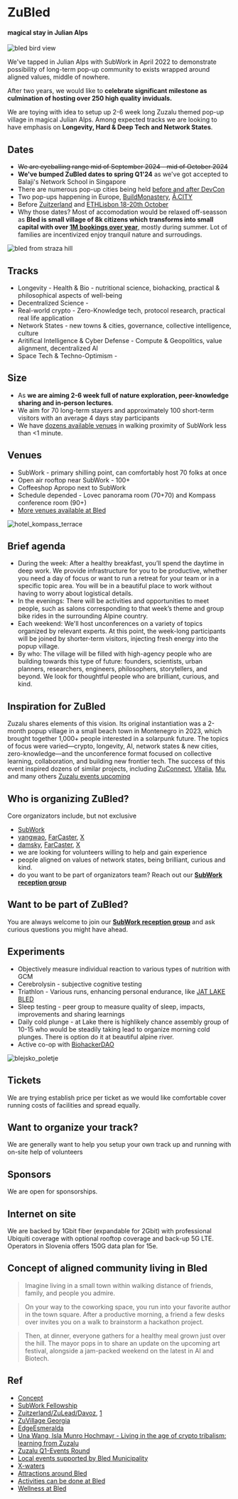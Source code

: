 # ZuBled
#### magical stay in Julian Alps

![bled bird view](./pics/bled_company_retreat.png.webp)

We've tapped in Julian Alps with SubWork in April 2022 to demonstrate possibility of long-term pop-up community to exists wrapped around aligned values, middle of nowhere. 

After two years, we would like to **celebrate significant milestone as culmination of hosting over 250 high quality inviduals.** 

We are toying with idea to setup up 2-6 week long Zuzalu themed pop-up village in magical Julian Alps. Among expected tracks we are looking to have emphasis on **Longevity, Hard & Deep Tech and Network States**.

Dates
---
- ~~We are eyeballing range mid of September 2024 - mid of October 2024~~
- **We've bumped ZuBled dates to spring Q1'24** as we've got accepted to Balaji's Network School in Singapore
- There are numerous pop-up cities being held [before and after DevCon](https://x.com/swapnilsparsh/status/1831819719705542868)
- Two pop-ups happening in Europe, [BuildMonastery](https://www.buildermonastery.com/), [Â.CITY](https://www.xn--2ca.city/) 
- Before [Zuitzerland](https://www.zuzalu.city/dashboard/eventview/about?event_space_id=58465703-768b-4138-92d5-1453416a901e) and [ETHLisbon 18-20th October](https://x.com/ETHLisbon/status/1760379799673946553)
- Why those dates? Most of accomodation would be relaxed off-seasson as **Bled is small village of 8k citizens which transforms into small capital with over [1M bookings over year](https://www.bled.si/en/information/business-pages/statistics/)**, mostly during summer. Lot of families are incentivized enjoy tranquil nature and surroudings. 

![bled from straza hill](./pics/bled_from_straza.png.webp)

Tracks
---
- Longevity - Health & Bio - nutritional science, biohacking, practical & philosophical aspects of well-being
- Decentralized Science - 
- Real-world crypto - Zero-Knowledge tech, protocol research, practical real life application
- Network States - new towns & cities, governance, collective intelligence, culture
- Aritifical Intelligence & Cyber Defense - Compute & Geopolitics, value alignment, decentralized AI
- Space Tech & Techno-Optimism - 

Size
---
- As **we are aiming 2-6 week full of nature exploration, peer-knowledge sharing and in-person lectures**. 
- We aim for 70 long-term stayers and approximately 100 short-term visitors with an average 4 days stay participants
- We have [dozens available venues](https://www.bled.si/en/meetings/meeting-planning/venues/) in walking proximity of SubWork less than <1 minute. 

Venues
---
- SubWork - primary shilling point, can comfortably host 70 folks at once
- Open air rooftop near SubWork - 100+
- Coffeeshop Apropo next to SubWork
- Schedule depended - Lovec panorama room (70+70) and Kompass conference room (90+)
- [More venues available at Bled](https://www.bled.si/en/meetings/meeting-planning/venues/)

![hotel_kompass_terrace](./pics/bled/Hotel-Kompas-Jost_Gantar-6_2.jpg)

Brief agenda
---
- During the week: After a healthy breakfast, you’ll spend the daytime in deep work. We provide infrastructure for you to be productive, whether you need a day of focus or want to run a retreat for your team or in a specific topic area. You will be in a beautiful place to work without having to worry about logistical details.
- In the evenings: There will be activities and opportunities to meet people, such as salons corresponding to that week’s theme and group bike rides in the surrounding Alpine country.
- Each weekend: We'll host unconferences on a variety of topics organized by relevant experts. At this point, the week-long participants will be joined by shorter-term visitors, injecting fresh energy into the popup village.
- By who: The village will be filled with high-agency people who are building towards this type of future: founders, scientists, urban planners, researchers, engineers, philosophers, storytellers, and beyond. We look for thoughtful people who are brilliant, curious, and kind.

Inspiration for ZuBled
---
Zuzalu shares elements of this vision. Its original instantiation was a 2-month popup village in a small beach town in Montenegro in 2023, which brought together 1,000+ people interested in a solarpunk future. The topics of focus were varied—crypto, longevity, AI, network states & new cities, zero-knowledge—and the unconference format focused on collective learning, collaboration, and building new frontier tech. The success of this event inspired dozens of similar projects, including [ZuConnect](https://www.zuzalu.city/), [Vitalia](https://vitalia.city/), [Mu](https://the-mu.xyz/), and many others [Zuzalu events upcoming](https://www.zuzalu.city/dashboard/home)

Who is organizing ZuBled?
---
Core organizators include, but not exclusive 
- [SubWork](https://warpcast.com/~/channel/subwork)
- [yangwao](https://t.me/yangwao), [FarCaster](https://warpcast.com/yangwao), [X](https://twitter.com/yangwao)
- [damsky](https://t.me/damskyftw), [FarCaster](https://warpcast.com/damsky), [X](https://x.com/damskyftw)
- we are looking for volunteers willing to help and gain experience
- people aligned on values of network states, being brilliant, curious and kind.
- do you want to be part of organizators team? Reach out our [**SubWork reception group**](https://t.me/+VoZsr7MEds84ZjQ0)

Want to be part of ZuBled?
---
You are always welcome to join our [**SubWork reception group**](https://t.me/+VoZsr7MEds84ZjQ0) and ask curious questions you might have ahead. 

Experiments
---
- Objectively measure individual reaction to various types of nutrition with GCM 
- Cerebrolysin - subjective cognitive testing
- Triathlon - Various runs, enhancing personal endurance, like [JAT LAKE BLED](https://trailrun.si/en/80km-en/)
- Sleep testing - peer group to measure quality of sleep, impacts, improvements and sharing learnings
- Daily cold plunge - at Lake there is highlikely chance assembly group of 10-15 who would be steadily taking lead to organize morning cold plunges. There is option do it at beautiful alpine river. 
- Active co-op with [BiohackerDAO](https://biohackerdao.com/)

![blejsko_poletje](./pics/bled/blejsko-poletje.jpg)

Tickets
---
We are trying establish price per ticket as we would like comfortable cover running costs of facilities and spread equally. 

Want to organize your track?
---
We are generally want to help you setup your own track up and running with on-site help of volunteers

Sponsors
---
We are open for sponsorships.

Internet on site
---
We are backed by 1Gbit fiber (expandable for 2Gbit) with professional Ubiquiti coverage with optional rooftop coverage and back-up 5G LTE. Operators in Slovenia offers 150G data plan for 15e. 


Concept of aligned community living in Bled
---
> Imagine living in a small town within walking distance of friends, family, and people you admire.

> On your way to the coworking space, you run into your favorite author in the town square. After a productive morning, a friend a few desks over invites you on a walk to brainstorm a hackathon project.

> Then, at dinner, everyone gathers for a healthy meal grown just over the hill. The mayor pops in to share an update on the upcoming art festival, alongside a jam-packed weekend on the latest in AI and Biotech.

Ref
---
- [Concept](https://x.com/devonzuegel/status/1538723835947589632)
- [SubWork Fellowship](./subwork-fellowship.md)
- [Zuitzerland/ZuLead/Davoz](https://www.daovoz.org/), [1](https://checker.gitcoin.co/public/project/show/zulead-by-daovoz)
- [ZuVillage Georgia](https://zuvillage-georgia.framer.website/)
- [EdgeEsmeralda](https://www.edgeesmeralda.com)
- [Una Wang, Isla Munro Hochmayr - Living in the age of crypto tribalism: learning from Zuzalu](https://www.youtube.com/watch?v=uKnYsPfV9Co)
- [Zuzalu Q1-Events Round](https://checker.gitcoin.co/public/round/XAvgyqJ2N/show) 
- [Local events supported by Bled Municipality](https://www.bled.si/en/events/?start=01.09.2024&end=31.10.2024&lng=eng)
- [X-waters](https://x-waters.com/events/slovenia/?lang=en)
- [Attractions around Bled](https://www.bled.si/en/what-to-see-do/attractions/)
- [Activities can be done at Bled](https://www.bled.si/en/what-to-see-do/activities/)
- [Wellness at Bled](https://www.bled.si/en/what-to-see-do/wellness/)
